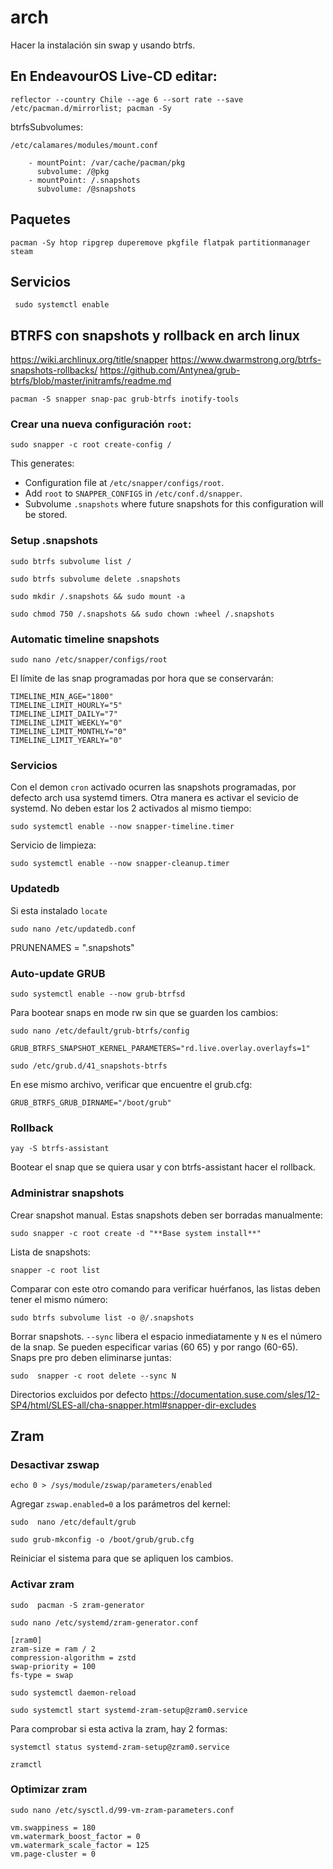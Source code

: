 # arch
Hacer la instalación sin swap y usando btrfs.
## En EndeavourOS Live-CD editar:
```
reflector --country Chile --age 6 --sort rate --save /etc/pacman.d/mirrorlist; pacman -Sy
```
btrfsSubvolumes:
```
/etc/calamares/modules/mount.conf
```
```
    - mountPoint: /var/cache/pacman/pkg
      subvolume: /@pkg
    - mountPoint: /.snapshots
      subvolume: /@snapshots
```
## Paquetes
```
pacman -Sy htop ripgrep duperemove pkgfile flatpak partitionmanager steam
```
## Servicios
```
 sudo systemctl enable 
```
## BTRFS con snapshots y rollback en arch linux
https://wiki.archlinux.org/title/snapper
https://www.dwarmstrong.org/btrfs-snapshots-rollbacks/
https://github.com/Antynea/grub-btrfs/blob/master/initramfs/readme.md
```
pacman -S snapper snap-pac grub-btrfs inotify-tools 
```
### Crear una nueva configuración `root`:
```
sudo snapper -c root create-config /
```
This generates:
- Configuration file at `/etc/snapper/configs/root`.
- Add `root` to `SNAPPER_CONFIGS` in `/etc/conf.d/snapper`.
- Subvolume `.snapshots` where future snapshots for this configuration will be stored.
### Setup .snapshots
```
sudo btrfs subvolume list /
```
```
sudo btrfs subvolume delete .snapshots
```
```
sudo mkdir /.snapshots && sudo mount -a
```
```
sudo chmod 750 /.snapshots && sudo chown :wheel /.snapshots
```
### Automatic timeline snapshots
```
sudo nano /etc/snapper/configs/root
```
El límite de las snap programadas por hora que se conservarán:
```
TIMELINE_MIN_AGE="1800"
TIMELINE_LIMIT_HOURLY="5"
TIMELINE_LIMIT_DAILY="7"
TIMELINE_LIMIT_WEEKLY="0"
TIMELINE_LIMIT_MONTHLY="0"
TIMELINE_LIMIT_YEARLY="0"
```
### Servicios
Con el demon `cron` activado ocurren las snapshots programadas, por defecto arch usa systemd timers. Otra manera es activar el sevicio de systemd. No deben estar los 2 activados al mismo tiempo:
```
sudo systemctl enable --now snapper-timeline.timer
```
Servicio de limpieza:
```
sudo systemctl enable --now snapper-cleanup.timer
```
### Updatedb
Si esta instalado `locate`
```
sudo nano /etc/updatedb.conf
```
PRUNENAMES = ".snapshots"
### Auto-update GRUB
```
sudo systemctl enable --now grub-btrfsd
```
Para bootear snaps en mode rw sin que se guarden los cambios:
```
sudo nano /etc/default/grub-btrfs/config
```
```
GRUB_BTRFS_SNAPSHOT_KERNEL_PARAMETERS="rd.live.overlay.overlayfs=1"
```
```
sudo /etc/grub.d/41_snapshots-btrfs
```
En ese mismo archivo, verificar que encuentre el grub.cfg:
```
GRUB_BTRFS_GRUB_DIRNAME="/boot/grub"
```
### Rollback
```
yay -S btrfs-assistant
```
Bootear el snap que se quiera usar y con btrfs-assistant hacer el rollback.
### Administrar snapshots
Crear snapshot manual. Estas snapshots deben ser borradas manualmente:
```
sudo snapper -c root create -d "**Base system install**"
```
Lista de snapshots:
```
snapper -c root list
```
Comparar con este otro comando para verificar huérfanos, las listas deben tener el mismo número:
```
sudo btrfs subvolume list -o @/.snapshots
```
Borrar snapshots. `--sync` libera el espacio inmediatamente y `N` es el número de la snap. Se pueden especificar varias (60 65) y por rango (60-65). Snaps pre pro deben eliminarse juntas:
```
sudo  snapper -c root delete --sync N
```
Directorios excluidos por defecto
https://documentation.suse.com/sles/12-SP4/html/SLES-all/cha-snapper.html#snapper-dir-excludes
## Zram
### Desactivar zswap
```
echo 0 > /sys/module/zswap/parameters/enabled
```
Agregar `zswap.enabled=0` a los parámetros del kernel:
```
sudo  nano /etc/default/grub
```
```
sudo grub-mkconfig -o /boot/grub/grub.cfg
```
Reiniciar el sistema para que se apliquen los cambios.
### Activar zram
```
sudo  pacman -S zram-generator
```
```
sudo nano /etc/systemd/zram-generator.conf
```
```
[zram0]
zram-size = ram / 2
compression-algorithm = zstd
swap-priority = 100
fs-type = swap
```
```
sudo systemctl daemon-reload
```
```
sudo systemctl start systemd-zram-setup@zram0.service
```
Para comprobar si esta activa la zram, hay 2 formas:
```
systemctl status systemd-zram-setup@zram0.service
```
```
zramctl
```
### Optimizar zram
```
sudo nano /etc/sysctl.d/99-vm-zram-parameters.conf
```
```
vm.swappiness = 180
vm.watermark_boost_factor = 0
vm.watermark_scale_factor = 125
vm.page-cluster = 0
